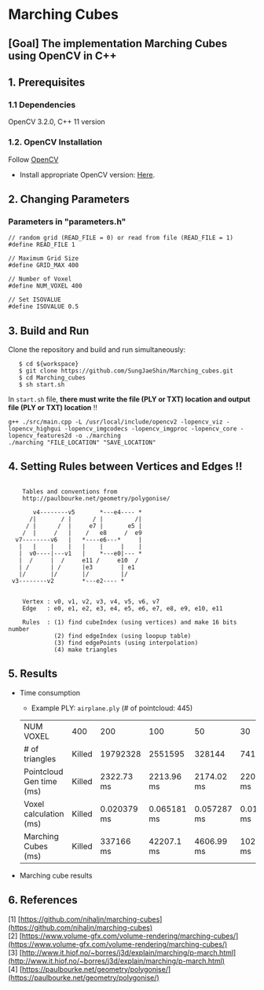 # Marching Cubes
## [Goal] The implementation Marching Cubes using OpenCV in C++ 



## 1. Prerequisites
### 1.1 Dependencies
OpenCV 3.2.0, C++ 11 version

### 1.2. OpenCV Installation
Follow [OpenCV](https://docs.opencv.org/4.x/d2/de6/tutorial_py_setup_in_ubuntu.html)
- Install appropriate OpenCV version: [Here](https://sungjaeshin.github.io/O/opencv-install/).

## 2. Changing Parameters
### Parameters in "parameters.h"
```
// random grid (READ_FILE = 0) or read from file (READ_FILE = 1)
#define READ_FILE 1 

// Maximum Grid Size
#define GRID_MAX 400

// Number of Voxel  
#define NUM_VOXEL 400

// Set ISOVALUE
#define ISOVALUE 0.5
```

## 3. Build and Run 
Clone the repository and build and run simultaneously:
```
   $ cd ${workspace}
   $ git clone https://github.com/SungJaeShin/Marching_cubes.git
   $ cd Marching_cubes
   $ sh start.sh
```

In `start.sh` file, **there must write the file (PLY or TXT) location and output file (PLY or TXT) location** !!
```
g++ ./src/main.cpp -L /usr/local/include/opencv2 -lopencv_viz -lopencv_highgui -lopencv_imgcodecs -lopencv_imgproc -lopencv_core -lopencv_features2d -o ./marching
./marching "FILE_LOCATION" "SAVE_LOCATION"
```

## 4. Setting Rules between Vertices and Edges !!
```

    Tables and conventions from
    http://paulbourke.net/geometry/polygonise/

       v4--------v5       *---e4---- *
      /|       / |      / |         /|
     / |      /  |     e7 |       e5 |
    /  |     /   |    /   e8     /  e9
  v7--------v6   |   *----e6---*     |
   |   |    |    |   |    |     |    |
   |  v0----|---v1   |    *---e0|--- *
   |  /     |  /     e11 /     e10  /
   | /      | /      |e3        | e1
   |/       |/       |/         |/
 v3--------v2        *---e2---- *


    Vertex : v0, v1, v2, v3, v4, v5, v6, v7
    Edge   : e0, e1, e2, e3, e4, e5, e6, e7, e8, e9, e10, e11

    Rules  : (1) find cubeIndex (using vertices) and make 16 bits number
             (2) find edgeIndex (using loopup table)
             (3) find edgePoints (using interpolation)
             (4) make triangles
```

## 5. Results 
- Time consumption
   - Example PLY: `airplane.ply` (# of pointcloud: 445)
   <table>
      <tr>
         <td> NUM VOXEL </td>
         <td> 400 </td>
         <td> 200 </td>
         <td> 100 </td>
         <td> 50 </td>
         <td> 30 </td>
         <td> 10 </td>
      </tr> 
      <tr>
         <td> # of triangles </td>
         <td> Killed </td>
         <td> 19792328 </td>
         <td> 2551595 </td>
         <td> 328144 </td>
         <td> 74192 </td>
         <td> 3706 </td>
      </tr>
      <tr>
         <td> Pointcloud Gen time (ms) </td>
         <td> Killed </td>
         <td> 2322.73 ms </td>
         <td> 2213.96 ms </td>
         <td> 2174.02 ms </td>
         <td> 2208.76 ms </td>
         <td> 2205.52 ms </td>
      </tr>
      <tr>
         <td> Voxel calculation (ms) </td>
         <td> Killed </td>
         <td> 0.020379 ms </td>
         <td> 0.065181 ms </td>
         <td> 0.057287 ms </td>
         <td> 0.019254 ms </td>
         <td> 0.019293 ms </td>
      </tr>
      <tr>
         <td> Marching Cubes (ms) </td>
         <td> Killed </td>
         <td> 337166 ms </td>
         <td> 42207.1 ms </td>
         <td> 4606.99 ms </td>
         <td> 1029.29 ms </td>
         <td> 53.8006 ms </td>
      </tr>
   </table>

- Marching cube results


## 6. References
[1] [https://github.com/nihaljn/marching-cubes](https://github.com/nihaljn/marching-cubes) \
[2] [https://www.volume-gfx.com/volume-rendering/marching-cubes/](https://www.volume-gfx.com/volume-rendering/marching-cubes/) \
[3] [http://www.it.hiof.no/~borres/j3d/explain/marching/p-march.html](http://www.it.hiof.no/~borres/j3d/explain/marching/p-march.html) \
[4] [https://paulbourke.net/geometry/polygonise/](https://paulbourke.net/geometry/polygonise/)

